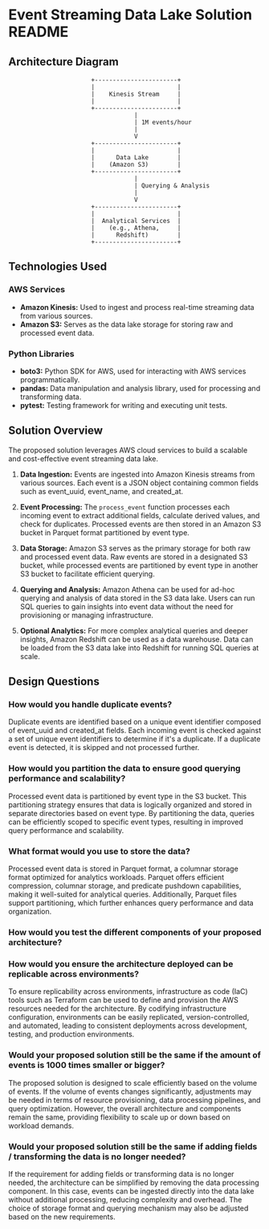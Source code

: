 # Event Streaming Data Lake Solution README

## Architecture Diagram

                           +-----------------------+
                           |                       |
                           |    Kinesis Stream     |
                           |                       |
                           +-----------------------+
                                       |
                                       | 1M events/hour
                                       |
                                       V
                           +-----------------------+
                           |                       |
                           |      Data Lake        |
                           |    (Amazon S3)        |
                           +-----------------------+
                                       |
                                       | Querying & Analysis
                                       |
                                       V
                           +-----------------------+
                           |                       |
                           |  Analytical Services  |
                           |    (e.g., Athena,     |
                           |      Redshift)        |
                           +-----------------------+


## Technologies Used

### AWS Services
- **Amazon Kinesis:** Used to ingest and process real-time streaming data from various sources.
- **Amazon S3:** Serves as the data lake storage for storing raw and processed event data.


### Python Libraries
- **boto3:** Python SDK for AWS, used for interacting with AWS services programmatically.
- **pandas:** Data manipulation and analysis library, used for processing and transforming data.
- **pytest:** Testing framework for writing and executing unit tests.

## Solution Overview

The proposed solution leverages AWS cloud services to build a scalable and cost-effective event streaming data lake. 

1. **Data Ingestion:** Events are ingested into Amazon Kinesis streams from various sources. Each event is a JSON object containing common fields such as event_uuid, event_name, and created_at.

2. **Event Processing:** The `process_event` function processes each incoming event to extract additional fields, calculate derived values, and check for duplicates. Processed events are then stored in an Amazon S3 bucket in Parquet format partitioned by event type.

3. **Data Storage:** Amazon S3 serves as the primary storage for both raw and processed event data. Raw events are stored in a designated S3 bucket, while processed events are partitioned by event type in another S3 bucket to facilitate efficient querying.

4. **Querying and Analysis:** Amazon Athena can be used for ad-hoc querying and analysis of data stored in the S3 data lake. Users can run SQL queries to gain insights into event data without the need for provisioning or managing infrastructure.

5. **Optional Analytics:** For more complex analytical queries and deeper insights, Amazon Redshift can be used as a data warehouse. Data can be loaded from the S3 data lake into Redshift for running SQL queries at scale.

## Design Questions

### How would you handle duplicate events?

Duplicate events are identified based on a unique event identifier composed of event_uuid and created_at fields. Each incoming event is checked against a set of unique event identifiers to determine if it's a duplicate. If a duplicate event is detected, it is skipped and not processed further.

### How would you partition the data to ensure good querying performance and scalability?

Processed event data is partitioned by event type in the S3 bucket. This partitioning strategy ensures that data is logically organized and stored in separate directories based on event type. By partitioning the data, queries can be efficiently scoped to specific event types, resulting in improved query performance and scalability.

### What format would you use to store the data?

Processed event data is stored in Parquet format, a columnar storage format optimized for analytics workloads. Parquet offers efficient compression, columnar storage, and predicate pushdown capabilities, making it well-suited for analytical queries. Additionally, Parquet files support partitioning, which further enhances query performance and data organization.

### How would you test the different components of your proposed architecture?


### How would you ensure the architecture deployed can be replicable across environments?

To ensure replicability across environments, infrastructure as code (IaC) tools such as Terraform can be used to define and provision the AWS resources needed for the architecture. By codifying infrastructure configuration, environments can be easily replicated, version-controlled, and automated, leading to consistent deployments across development, testing, and production environments.

### Would your proposed solution still be the same if the amount of events is 1000 times smaller or bigger?

The proposed solution is designed to scale efficiently based on the volume of events. If the volume of events changes significantly, adjustments may be needed in terms of resource provisioning, data processing pipelines, and query optimization. However, the overall architecture and components remain the same, providing flexibility to scale up or down based on workload demands.

### Would your proposed solution still be the same if adding fields / transforming the data is no longer needed?

If the requirement for adding fields or transforming data is no longer needed, the architecture can be simplified by removing the data processing component. In this case, events can be ingested directly into the data lake without additional processing, reducing complexity and overhead. The choice of storage format and querying mechanism may also be adjusted based on the new requirements.

